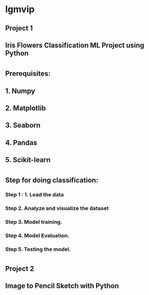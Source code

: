 # lgmvip

## Project 1 
## Iris Flowers Classification ML Project using Python 
# 
# 
## Prerequisites:
## 1. Numpy
## 2. Matplotlib
## 3. Seaborn
## 4. Pandas
## 5. Scikit-learn
#
## Step for doing classification: 
### Step 1 : 1. Load the data
### Step 2. Analyze and visualize the dataset
### Step 3. Model training.
### Step 4. Model Evaluation.
### Step 5. Testing the model.
#

## Project 2 
## Image to Pencil Sketch with Python
